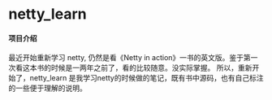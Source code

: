 # netty_learn

#### 项目介绍
最近开始重新学习 netty, 仍然是看《Netty in action》一书的英文版。鉴于第一次看这本书的时候是一两年之前了，看的比较随意。没实际掌握。
所以，重新开始了，netty_learn 是我学习netty的时候做的笔记，既有书中源码，也有自己标注的一些便于理解的说明。
